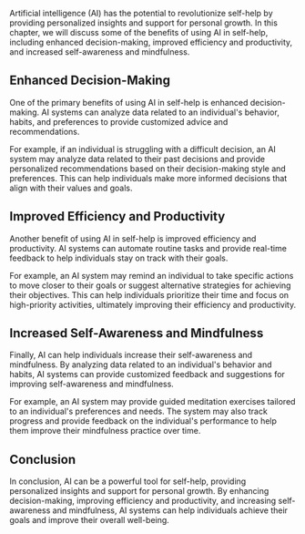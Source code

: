 
Artificial intelligence (AI) has the potential to revolutionize self-help by providing personalized insights and support for personal growth. In this chapter, we will discuss some of the benefits of using AI in self-help, including enhanced decision-making, improved efficiency and productivity, and increased self-awareness and mindfulness.

Enhanced Decision-Making
------------------------

One of the primary benefits of using AI in self-help is enhanced decision-making. AI systems can analyze data related to an individual's behavior, habits, and preferences to provide customized advice and recommendations.

For example, if an individual is struggling with a difficult decision, an AI system may analyze data related to their past decisions and provide personalized recommendations based on their decision-making style and preferences. This can help individuals make more informed decisions that align with their values and goals.

Improved Efficiency and Productivity
------------------------------------

Another benefit of using AI in self-help is improved efficiency and productivity. AI systems can automate routine tasks and provide real-time feedback to help individuals stay on track with their goals.

For example, an AI system may remind an individual to take specific actions to move closer to their goals or suggest alternative strategies for achieving their objectives. This can help individuals prioritize their time and focus on high-priority activities, ultimately improving their efficiency and productivity.

Increased Self-Awareness and Mindfulness
----------------------------------------

Finally, AI can help individuals increase their self-awareness and mindfulness. By analyzing data related to an individual's behavior and habits, AI systems can provide customized feedback and suggestions for improving self-awareness and mindfulness.

For example, an AI system may provide guided meditation exercises tailored to an individual's preferences and needs. The system may also track progress and provide feedback on the individual's performance to help them improve their mindfulness practice over time.

Conclusion
----------

In conclusion, AI can be a powerful tool for self-help, providing personalized insights and support for personal growth. By enhancing decision-making, improving efficiency and productivity, and increasing self-awareness and mindfulness, AI systems can help individuals achieve their goals and improve their overall well-being.
